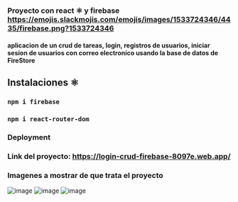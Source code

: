 ### Proyecto con react ⚛️ y firebase https://emojis.slackmojis.com/emojis/images/1533724346/4435/firebase.png?1533724346
#### aplicacion de un crud de tareas, login, registros de usuarios, iniciar sesion de usuarios con correo electronico usando la base de datos de FireStore 


## Instalaciones  ⚛️
### `npm i firebase` 
### `npm i react-router-dom`

### Deployment

### Link del proyecto: https://login-crud-firebase-8097e.web.app/

### Imagenes a mostrar de que trata el proyecto

![image](https://user-images.githubusercontent.com/46203192/112253682-ca8ece80-8c24-11eb-9e88-f8d95c8687ab.png)
![image](https://user-images.githubusercontent.com/46203192/112253413-450b1e80-8c24-11eb-9a3e-0fa3afaa1fba.png)
![image](https://user-images.githubusercontent.com/46203192/112253532-7f74bb80-8c24-11eb-9398-b6ebba08b750.png)

